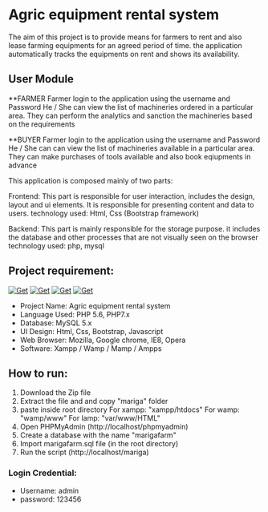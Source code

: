 # Agric equipment rental system
The aim of this project is to provide means for farmers to rent and also lease farming 
equipments for an agreed period of time. the application automatically 
tracks the equipments on rent and shows its availability.


## User Module
**FARMER
Farmer login to the application using the username and Password He / She can view 
the list of machineries ordered in a particular area. 
They can perform the analytics and sanction the machineries based on the requirements

**BUYER
Farmer login to the application using the username and Password He / She can can view
the list of machineries available in a particular area.
They can make purchases of tools available and also book eqiupments in advance


This application is composed mainly of two parts:

Frontend:
This part is responsible for user interaction, includes the design, layout and ui elements.
It is responsible for presenting content and data to users.
technology used: Html, Css (Bootstrap framework)

Backend:
This part is mainly responsible for the storage purpose.
it includes the database and other processes 
that are not visually seen on the browser
technology used: php, mysql

## Project requirement:
[![Get](https://img.shields.io/badge/Xampp-fb7a24)](https://www.apachefriends.org/)
[![Get](https://img.shields.io/badge/Wamp-ffaf04)](https://www.wampserver.com/en/)
[![Get](https://img.shields.io/badge/Mamp-f76c27)](https://www.mamp.info/en/downloads/)
[![Get](https://img.shields.io/badge/Ampps-7f00ff)](https://ampps.com/downloads/)
- Project Name: Agric equipment rental system
- Language Used: PHP 5.6, PHP7.x
- Database: MySQL 5.x
- UI Design: Html, Css, Bootstrap, Javascript
- Web Browser: Mozilla, Google chrome, IE8, Opera
- Software: Xampp / Wamp / Mamp / Ampps

## How to run:
1) Download the Zip file
2) Extract the file and and copy "mariga" folder
3) paste inside root directory
For xampp: "xampp/htdocs"
For wamp:  "wamp/www"
For lamp:  "var/www/HTML"
4) Open PHPMyAdmin (http://localhost/phpmyadmin)
5) Create a database with the name "marigafarm"
6) Import marigafarm.sql file (in the root directory)
7) Run the script (http://localhost/mariga)

### Login Credential:
* Username: admin
* password: 123456

